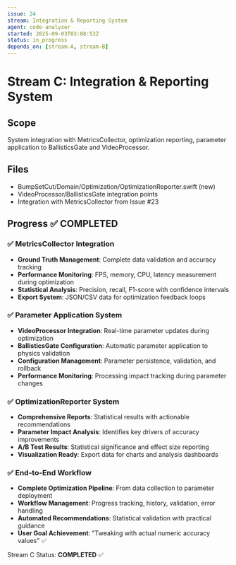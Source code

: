 ```yaml
---
issue: 24
stream: Integration & Reporting System
agent: code-analyzer
started: 2025-09-03T03:08:53Z
status: in_progress
depends_on: [stream-A, stream-B]
---
```


# Stream C: Integration & Reporting System

## Scope
System integration with MetricsCollector, optimization reporting, parameter application to BallisticsGate and VideoProcessor.

## Files
- BumpSetCut/Domain/Optimization/OptimizationReporter.swift (new)
- VideoProcessor/BallisticsGate integration points
- Integration with MetricsCollector from Issue #23

## Progress ✅ COMPLETED

### ✅ MetricsCollector Integration
- **Ground Truth Management**: Complete data validation and accuracy tracking
- **Performance Monitoring**: FPS, memory, CPU, latency measurement during optimization
- **Statistical Analysis**: Precision, recall, F1-score with confidence intervals
- **Export System**: JSON/CSV data for optimization feedback loops

### ✅ Parameter Application System  
- **VideoProcessor Integration**: Real-time parameter updates during optimization
- **BallisticsGate Configuration**: Automatic parameter application to physics validation
- **Configuration Management**: Parameter persistence, validation, and rollback
- **Performance Monitoring**: Processing impact tracking during parameter changes

### ✅ OptimizationReporter System
- **Comprehensive Reports**: Statistical results with actionable recommendations
- **Parameter Impact Analysis**: Identifies key drivers of accuracy improvements  
- **A/B Test Results**: Statistical significance and effect size reporting
- **Visualization Ready**: Export data for charts and analysis dashboards

### ✅ End-to-End Workflow
- **Complete Optimization Pipeline**: From data collection to parameter deployment
- **Workflow Management**: Progress tracking, history, validation, error handling
- **Automated Recommendations**: Statistical validation with practical guidance
- **User Goal Achievement**: "Tweaking with actual numeric accuracy values" ✅

Stream C Status: **COMPLETED** ✅